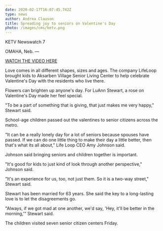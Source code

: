 ```yaml
---
date: 2020-02-17T16:07:45.742Z
type: news
author: Andrea Clauson
title: Spreading joy to seniors on Valentine's Day
photo: /images/cms/ketv.png
---
```

KETV Newswatch 7

OMAHA, Neb. —

[WATCH THE VIDEO HERE](https://www.ketv.com/article/spreading-joy-to-seniors-on-valentines-day/30932971)

Love comes in all different shapes, sizes and ages. The company LifeLoop brought kids to Aksarben Village Senior Living Center to help celebrate Valentine's Day with the residents who live there.

Flowers can brighten up anyone's day. For LuAnn Stewart, a rose on Valentine's Day made her feel special.

"To be a part of something that is giving, that just makes me very happy," Stewart said.

School-age children passed out the valentines to senior citizens across the metro.

"It can be a really lonely day for a lot of seniors because spouses have passed. If we can do one little thing to make their day a little better, then that's what its all about," Life Loop CEO Amy Johnson said.

Johnson said bringing seniors and children together is important.

"It's good for kids to just kind of look through another perspective," Johnson said.

"It's an experience for us, too, not just them. So it is a two-way street," Stewart said.

Stewart has been married for 63 years. She said the key to a long-lasting love is to let the disagreements go.



"Always, if we got mad at one another, we'd say, 'Hey, it'll be better in the morning,'" Stewart said.



The children visited seven senior citizen centers Friday.
